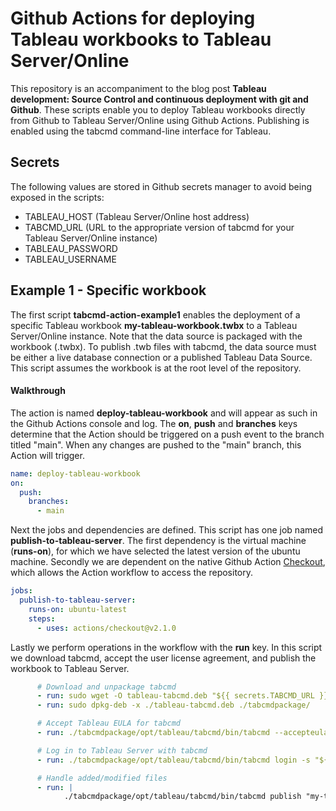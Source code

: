 # Github Actions for deploying Tableau workbooks to Tableau Server/Online

This repository is an accompaniment to the blog post <b>Tableau development: Source Control and continuous deployment with git and Github</b>. These scripts enable you to deploy Tableau workbooks directly from Github to Tableau Server/Online using Github Actions. Publishing is enabled using the tabcmd command-line interface for Tableau. 

## Secrets

The following values are stored in Github secrets manager to avoid being exposed in the scripts:
- TABLEAU_HOST (Tableau Server/Online host address)
- TABCMD_URL (URL to the appropriate version of tabcmd for your Tableau Server/Online instance)
- TABLEAU_PASSWORD
- TABLEAU_USERNAME


## Example 1 - Specific workbook

The first script <b>tabcmd-action-example1</b> enables the deployment of a specific Tableau workbook <b>my-tableau-workbook.twbx</b> to a Tableau Server/Online instance. Note that the data source is packaged with the workbook (.twbx). To publish .twb files with tabcmd, the data source must be either a live database connection or a published Tableau Data Source. This script assumes the workbook is at the root level of the repository.

#### Walkthrough
The action is named <b>deploy-tableau-workbook</b> and will appear as such in the Github Actions console and log. The <b>on</b>, <b>push</b> and <b>branches</b> keys determine that the Action should be triggered on a push event to the branch titled "main". When any changes are pushed to the "main" branch, this Action will trigger.

```yaml
name: deploy-tableau-workbook
on:
  push:
    branches:
      - main
```

Next the jobs and dependencies are defined. This script has one job named <b>publish-to-tableau-server</b>. The first dependency is the virtual machine (<b>runs-on</b>), for which we have selected the latest version of the ubuntu machine. Secondly we are dependent on the native Github Action [Checkout](https://github.com/actions/checkout), which allows the Action workflow to access the repository.

```yaml
jobs:
  publish-to-tableau-server:
    runs-on: ubuntu-latest
    steps:
      - uses: actions/checkout@v2.1.0

```

Lastly we perform operations in the workflow with the <b>run</b> key. In this script we download tabcmd, accept the user license agreement, and publish the workbook to Tableau Server.

```yaml
      # Download and unpackage tabcmd
      - run: sudo wget -O tableau-tabcmd.deb "${{ secrets.TABCMD_URL }}"
      - run: sudo dpkg-deb -x ./tableau-tabcmd.deb ./tabcmdpackage/

      # Accept Tableau EULA for tabcmd
      - run: ./tabcmdpackage/opt/tableau/tabcmd/bin/tabcmd --accepteula

      # Log in to Tableau Server with tabcmd
      - run: ./tabcmdpackage/opt/tableau/tabcmd/bin/tabcmd login -s "${{ secrets.TABLEAU_HOST }}" -u "${{ secrets.TABLEAU_USERNAME }}" -p "${{ secrets.TABLEAU_PASSWORD }}"

      # Handle added/modified files
      - run: |
            ./tabcmdpackage/opt/tableau/tabcmd/bin/tabcmd publish "my-tableau-workbook.twbx" -n "My Tableau Workbook" --project "Github Actions Testing" --overwrite         
```

